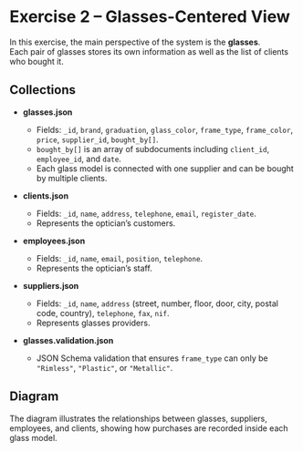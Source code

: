 # Exercise 2 – Glasses-Centered View

In this exercise, the main perspective of the system is the **glasses**.  
Each pair of glasses stores its own information as well as the list of clients who bought it.

## Collections

- **glasses.json**
  - Fields: `_id`, `brand`, `graduation`, `glass_color`, `frame_type`, `frame_color`, `price`, `supplier_id`, `bought_by[]`.
  - `bought_by[]` is an array of subdocuments including `client_id`, `employee_id`, and `date`.
  - Each glass model is connected with one supplier and can be bought by multiple clients.

- **clients.json**
  - Fields: `_id`, `name`, `address`, `telephone`, `email`, `register_date`.
  - Represents the optician’s customers.

- **employees.json**
  - Fields: `_id`, `name`, `email`, `position`, `telephone`.
  - Represents the optician’s staff.

- **suppliers.json**
  - Fields: `_id`, `name`, `address` (street, number, floor, door, city, postal code, country), `telephone`, `fax`, `nif`.
  - Represents glasses providers.

- **glasses.validation.json**
  - JSON Schema validation that ensures `frame_type` can only be `"Rimless"`, `"Plastic"`, or `"Metallic"`.

## Diagram

The diagram illustrates the relationships between glasses, suppliers, employees, and clients, showing how purchases are recorded inside each glass model.

